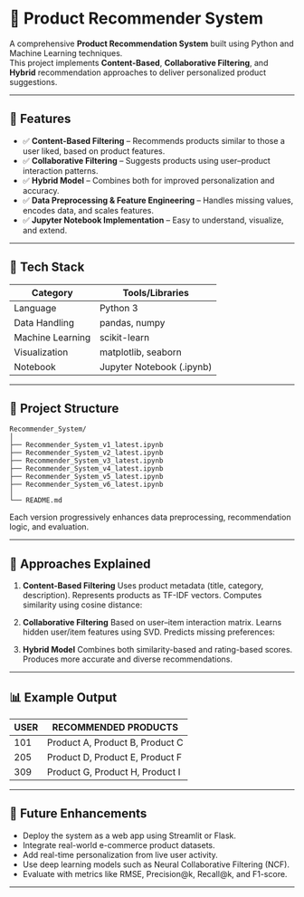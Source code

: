 # 🛒 Product Recommender System

A comprehensive **Product Recommendation System** built using Python and Machine Learning techniques.  
This project implements **Content-Based**, **Collaborative Filtering**, and **Hybrid** recommendation approaches to deliver personalized product suggestions.

---

## 🚀 Features

- ✅ **Content-Based Filtering** – Recommends products similar to those a user liked, based on product features.  
- ✅ **Collaborative Filtering** – Suggests products using user–product interaction patterns.  
- ✅ **Hybrid Model** – Combines both for improved personalization and accuracy.  
- ✅ **Data Preprocessing & Feature Engineering** – Handles missing values, encodes data, and scales features.  
- ✅ **Jupyter Notebook Implementation** – Easy to understand, visualize, and extend.

---

## 🧠 Tech Stack

| Category | Tools/Libraries |
|-----------|----------------|
| Language | Python 3 |
| Data Handling | pandas, numpy |
| Machine Learning | scikit-learn |
| Visualization | matplotlib, seaborn |
| Notebook | Jupyter Notebook (.ipynb) |

---

## 📂 Project Structure

```
Recommender_System/
│
├── Recommender_System_v1_latest.ipynb
├── Recommender_System_v2_latest.ipynb
├── Recommender_System_v3_latest.ipynb
├── Recommender_System_v4_latest.ipynb
├── Recommender_System_v5_latest.ipynb
├── Recommender_System_v6_latest.ipynb
│
└── README.md
```

Each version progressively enhances data preprocessing, recommendation logic, and evaluation.

---



## 🧮 Approaches Explained


1. **Content-Based Filtering**
  Uses product metadata (title, category, description).
  Represents products as TF-IDF vectors.
  Computes similarity using cosine distance:
   

2. **Collaborative Filtering**
  Based on user–item interaction matrix.
  Learns hidden user/item features using SVD.
  Predicts missing preferences:
   
3. **Hybrid Model**
  Combines both similarity-based and rating-based scores.
  Produces more accurate and diverse recommendations.


---

## 📊 Example Output
| USER      |        RECOMMENDED PRODUCTS     |
|-----------|---------------------------------|
|     101   | Product A, Product B, Product C |
|     205   | Product D, Product E, Product F |
|     309   | Product G, Product H, Product I |

---

## 🔮 Future Enhancements

- Deploy the system as a web app using Streamlit or Flask.  
- Integrate real-world e-commerce product datasets.
- Add real-time personalization from live user activity.
- Use deep learning models such as Neural Collaborative Filtering (NCF).
- Evaluate with metrics like RMSE, Precision@k, Recall@k, and F1-score.



---

